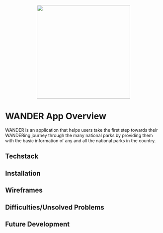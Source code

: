 <div align="center">
  <img height="300" src="https://res.cloudinary.com/gabyc/image/upload/v1652738521/wander-logo_uwvdkr.png">
</div>


# WANDER App Overview
WANDER is an application that helps users take the first step towards their WANDERing journey through the many national parks by providing them with the basic information of any and all the national parks in the country.

## Techstack


## Installation


## Wireframes


## Difficulties/Unsolved Problems


## Future Development


